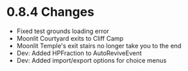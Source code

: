 # 0.8.4 Changes #

* Fixed test grounds loading error
* Moonlit Courtyard exits to Cliff Camp
* Moonlit Temple's exit stairs no longer take you to the end
* Dev: Added HPFraction to AutoReviveEvent
* Dev: Added import/export options for choice menus